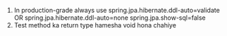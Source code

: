 1. In production-grade always use 
	spring.jpa.hibernate.ddl-auto=validate OR spring.jpa.hibernate.ddl-auto=none
	spring.jpa.show-sql=false
2. Test method ka return type hamesha void hona chahiye 